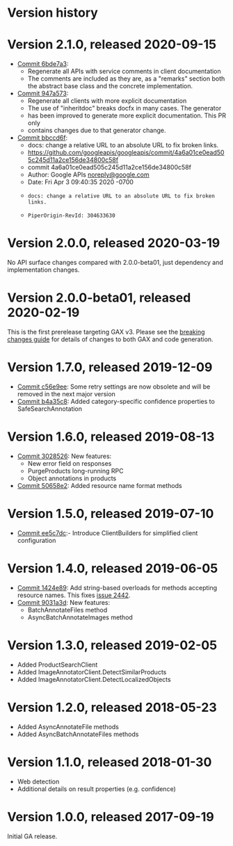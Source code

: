 # Version history

# Version 2.1.0, released 2020-09-15

- [Commit 6bde7a3](https://github.com/googleapis/google-cloud-dotnet/commit/6bde7a3):
  - Regenerate all APIs with service comments in client documentation
  - The comments are included as they are, as a "remarks" section both the abstract base class and the concrete implementation.
- [Commit 947a573](https://github.com/googleapis/google-cloud-dotnet/commit/947a573):
  - Regenerate all clients with more explicit documentation
  - The use of "inheritdoc" breaks docfx in many cases. The generator
  - has been improved to generate more explicit documentation. This PR only
  - contains changes due to that generator change.
- [Commit bbccd6f](https://github.com/googleapis/google-cloud-dotnet/commit/bbccd6f):
  - docs: change a relative URL to an absolute URL to fix broken links.
  - https://github.com/googleapis/googleapis/commit/4a6a01ce0ead505c245d11a2ce156de34800c58f
  - commit 4a6a01ce0ead505c245d11a2ce156de34800c58f
  - Author: Google APIs <noreply@google.com>
  - Date:   Fri Apr 3 09:40:35 2020 -0700
  -     docs: change a relative URL to an absolute URL to fix broken links.
  -     PiperOrigin-RevId: 304633630

# Version 2.0.0, released 2020-03-19

No API surface changes compared with 2.0.0-beta01, just dependency
and implementation changes.

# Version 2.0.0-beta01, released 2020-02-19

This is the first prerelease targeting GAX v3. Please see the [breaking changes
guide](https://googleapis.github.io/google-cloud-dotnet/docs/guides/breaking-gax2.html)
for details of changes to both GAX and code generation.

# Version 1.7.0, released 2019-12-09

- [Commit c56e9ee](https://github.com/googleapis/google-cloud-dotnet/commit/c56e9ee): Some retry settings are now obsolete and will be removed in the next major version
- [Commit b4a35c8](https://github.com/googleapis/google-cloud-dotnet/commit/b4a35c8): Added category-specific confidence properties to SafeSearchAnnotation

# Version 1.6.0, released 2019-08-13

- [Commit 3028526](https://github.com/googleapis/google-cloud-dotnet/commit/3028526): New features:
  - New error field on responses
  - PurgeProducts long-running RPC
  - Object annotations in products
- [Commit 50658e2](https://github.com/googleapis/google-cloud-dotnet/commit/50658e2): Added resource name format methods

# Version 1.5.0, released 2019-07-10

- [Commit ee5c7dc](https://github.com/googleapis/google-cloud-dotnet/commit/ee5c7dc):- Introduce ClientBuilders for simplified client configuration

# Version 1.4.0, released 2019-06-05

- [Commit 1424e89](https://github.com/googleapis/google-cloud-dotnet/commit/1424e89): Add string-based overloads for methods accepting resource names. This fixes [issue 2442](https://github.com/googleapis/google-cloud-dotnet/issues/2442).
- [Commit 9031a3d](https://github.com/googleapis/google-cloud-dotnet/commit/9031a3d): New features:
  - BatchAnnotateFiles method
  - AsyncBatchAnnotateImages method

# Version 1.3.0, released 2019-02-05

- Added ProductSearchClient
- Added ImageAnnotatorClient.DetectSimilarProducts
- Added ImageAnnotatorClient.DetectLocalizedObjects

# Version 1.2.0, released 2018-05-23

- Added AsyncAnnotateFile methods
- Added AsyncBatchAnnotateFiles methods

# Version 1.1.0, released 2018-01-30

- Web detection
- Additional details on result properties (e.g. confidence)

# Version 1.0.0, released 2017-09-19

Initial GA release.
